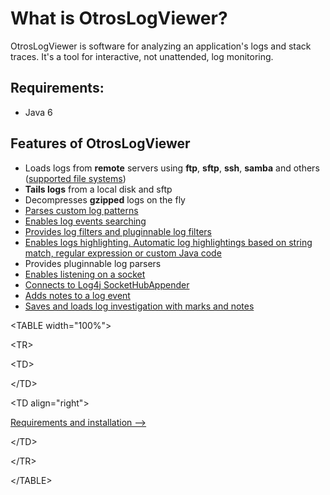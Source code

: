 # What is OtrosLogViewer? #

OtrosLogViewer is software for analyzing an application's logs and stack traces.
It's a tool for interactive, not unattended, log monitoring.

## Requirements: ##
  * Java 6

## Features of OtrosLogViewer ##
  * Loads logs from **remote** servers using **ftp**, **sftp**, **ssh**, **samba** and others ([supported file systems](http://commons.apache.org/vfs/filesystems.html))
  * **Tails logs** from a local disk and sftp
  * Decompresses **gzipped** logs on the fly
  * [Parses custom log patterns](Log4jPatternLayout.md)
  * [Enables log events searching](SearchEvents.md)
  * [Provides log filters and pluginnable log filters](Filters.md)
  * [Enables logs highlighting. Automatic log highlightings based on string match, regular expression or custom Java code](MarkingEvents.md)
  * Provides pluginnable log parsers
  * [Enables listening on a socket](ListeningOnSocket.md)
  * [Connects to Log4j SocketHubAppender](SocketHubAppender.md)
  * [Adds notes to a log event](Notes.md)
  * [Saves and loads log investigation with marks and notes](SavingLoadingLogInvestigation.md)


<a href='Hidden comment: next/prev'></a>


&lt;TABLE width="100%"&gt;



&lt;TR&gt;



&lt;TD&gt;



&lt;/TD&gt;



&lt;TD align="right"&gt;

[Requirements and installation -->](RequirementsAndInstallation.md)


&lt;/TD&gt;



&lt;/TR&gt;



&lt;/TABLE&gt;

